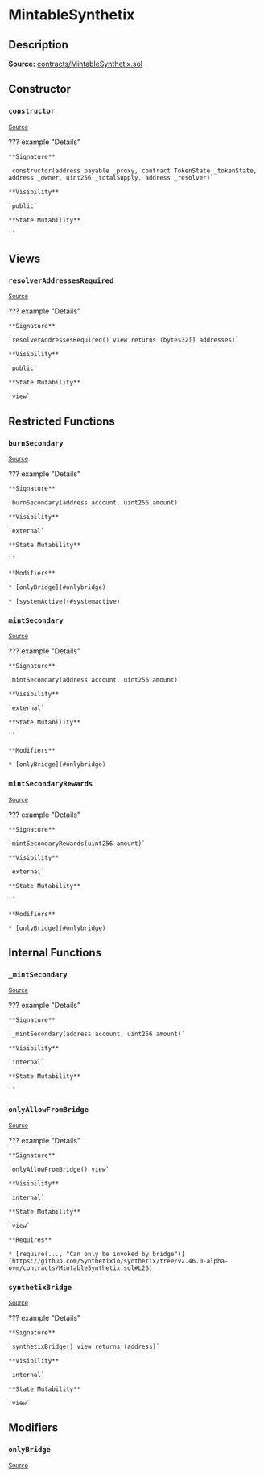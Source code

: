# MintableSynthetix

## Description

**Source:** [contracts/MintableSynthetix.sol](https://github.com/Synthetixio/synthetix/tree/v2.46.0-alpha-ovm/contracts/MintableSynthetix.sol)

## Constructor

### `constructor`

<sub>[Source](https://github.com/Synthetixio/synthetix/tree/v2.46.0-alpha-ovm/contracts/MintableSynthetix.sol#L10)</sub>

??? example "Details"

    **Signature**

    `constructor(address payable _proxy, contract TokenState _tokenState, address _owner, uint256 _totalSupply, address _resolver)`

    **Visibility**

    `public`

    **State Mutability**

    ``

## Views

### `resolverAddressesRequired`

<sub>[Source](https://github.com/Synthetixio/synthetix/tree/v2.46.0-alpha-ovm/contracts/MintableSynthetix.sol#L37)</sub>

??? example "Details"

    **Signature**

    `resolverAddressesRequired() view returns (bytes32[] addresses)`

    **Visibility**

    `public`

    **State Mutability**

    `view`

## Restricted Functions

### `burnSecondary`

<sub>[Source](https://github.com/Synthetixio/synthetix/tree/v2.46.0-alpha-ovm/contracts/MintableSynthetix.sol#L60)</sub>

??? example "Details"

    **Signature**

    `burnSecondary(address account, uint256 amount)`

    **Visibility**

    `external`

    **State Mutability**

    ``

    **Modifiers**

    * [onlyBridge](#onlybridge)

    * [systemActive](#systemactive)

### `mintSecondary`

<sub>[Source](https://github.com/Synthetixio/synthetix/tree/v2.46.0-alpha-ovm/contracts/MintableSynthetix.sol#L50)</sub>

??? example "Details"

    **Signature**

    `mintSecondary(address account, uint256 amount)`

    **Visibility**

    `external`

    **State Mutability**

    ``

    **Modifiers**

    * [onlyBridge](#onlybridge)

### `mintSecondaryRewards`

<sub>[Source](https://github.com/Synthetixio/synthetix/tree/v2.46.0-alpha-ovm/contracts/MintableSynthetix.sol#L54)</sub>

??? example "Details"

    **Signature**

    `mintSecondaryRewards(uint256 amount)`

    **Visibility**

    `external`

    **State Mutability**

    ``

    **Modifiers**

    * [onlyBridge](#onlybridge)

## Internal Functions

### `_mintSecondary`

<sub>[Source](https://github.com/Synthetixio/synthetix/tree/v2.46.0-alpha-ovm/contracts/MintableSynthetix.sol#L19)</sub>

??? example "Details"

    **Signature**

    `_mintSecondary(address account, uint256 amount)`

    **Visibility**

    `internal`

    **State Mutability**

    ``

### `onlyAllowFromBridge`

<sub>[Source](https://github.com/Synthetixio/synthetix/tree/v2.46.0-alpha-ovm/contracts/MintableSynthetix.sol#L25)</sub>

??? example "Details"

    **Signature**

    `onlyAllowFromBridge() view`

    **Visibility**

    `internal`

    **State Mutability**

    `view`

    **Requires**

    * [require(..., "Can only be invoked by bridge")](https://github.com/Synthetixio/synthetix/tree/v2.46.0-alpha-ovm/contracts/MintableSynthetix.sol#L26)

### `synthetixBridge`

<sub>[Source](https://github.com/Synthetixio/synthetix/tree/v2.46.0-alpha-ovm/contracts/MintableSynthetix.sol#L44)</sub>

??? example "Details"

    **Signature**

    `synthetixBridge() view returns (address)`

    **Visibility**

    `internal`

    **State Mutability**

    `view`

## Modifiers

### `onlyBridge`

<sub>[Source](https://github.com/Synthetixio/synthetix/tree/v2.46.0-alpha-ovm/contracts/MintableSynthetix.sol#L31)</sub>

